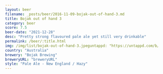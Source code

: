 ```yaml
---
layout: beer
filename: _posts/beer/2016-11-09-bojak-out-of-hand-3.md
title: Bojak out of hand 3
category: beer
score: 7.5
beer-date: "2021-12-28"
desc: "Pretty strong flavoured pale ale yet still very drinkable"
permalink: /beer/:title.html
img: /img/list/bojak-out-of-hand-3.jpeguntappd: "https://untappd.com/b/bojak-brewing-out-of-hand-3/4376781"
country: "Australia"
brewery: "Bojak Brewing"
breweryURL: "breweryURL"
style: "Pale Ale - New England / Hazy"
---
```

